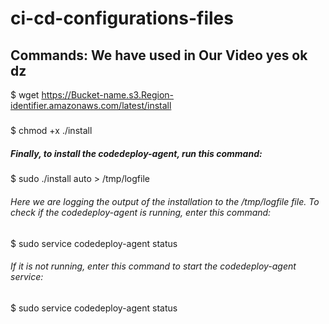 # ci-cd-configurations-files

## Commands: We have used in Our Video yes ok dz


$ wget https://Bucket-name.s3.Region-identifier.amazonaws.com/latest/install


#####

$ chmod +x ./install

##### Finally, to install the codedeploy-agent, run this command:

$ sudo ./install auto > /tmp/logfile

###### Here we are logging the output of the installation to the /tmp/logfile file. To check if the codedeploy-agent is running, enter this command:
$ sudo service codedeploy-agent status

###### If it is not running, enter this command to start the codedeploy-agent service:

$ sudo service codedeploy-agent status


